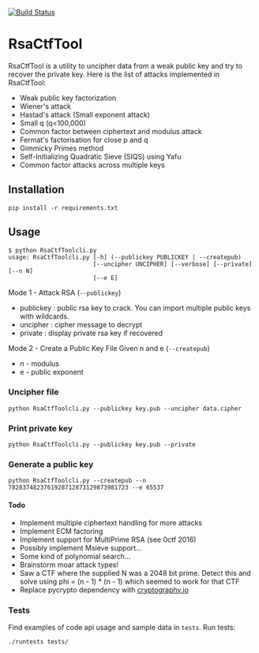 [![Build Status](https://travis-ci.org/xmun0x/RsaCtfTool.svg?branch=master)](https://travis-ci.org/xmun0x/RsaCtfTool)

# RsaCtfTool
RsaCtfTool is a utility to uncipher data from a weak public key and try to recover the private key. Here is the list of attacks implemented in RsaCtfTool:
 - Weak public key factorization
 - Wiener's attack
 - Hastad's attack (Small exponent attack)
 - Small q (q<100,000)
 - Common factor between ciphertext and modulus attack
 - Fermat's factorisation for close p and q
 - Gimmicky Primes method
 - Self-Initializing Quadratic Sieve (SIQS) using Yafu
 - Common factor attacks across multiple keys
 
## Installation
```
pip install -r requirements.txt
```

## Usage
```
$ python RsaCtfToolcli.py
usage: RsaCtfToolcli.py [-h] (--publickey PUBLICKEY | --createpub)
                        [--uncipher UNCIPHER] [--verbose] [--private] [--n N]
                        [--e E]
```

Mode 1 - Attack RSA (`--publickey`)
 - publickey : public rsa key to crack. You can import multiple public keys with wildcards.
 - uncipher : cipher message to decrypt
 - private : display private rsa key if recovered

Mode 2 - Create a Public Key File Given n and e (`--createpub`)
 - n - modulus
 - e - public exponent

### Uncipher file
```
python RsaCtfToolcli.py --publickey key.pub --uncipher data.cipher 
```

### Print private key
```
python RsaCtfToolcli.py --publickey key.pub --private
```

### Generate a public key
```
python RsaCtfToolcli.py --createpub --n 7828374823761928712873129873981723 --e 65537
```

#### Todo
 - Implement multiple ciphertext handling for more attacks
 - Implement ECM factoring
 - Implement support for MultiPrime RSA (see 0ctf 2016)
 - Possibly implement Msieve support...
 - Some kind of polynomial search...
 - Brainstorm moar attack types!
 - Saw a CTF where the supplied N was a 2048 bit prime. Detect this and solve using phi = (n - 1) * (n - 1) which seemed to work for that CTF
 - Replace pycrypto dependency with [cryptography.io](https://cryptography.io/)

### Tests

Find examples of code api usage and sample data in `tests`. Run tests:

```
./runtests tests/
```
